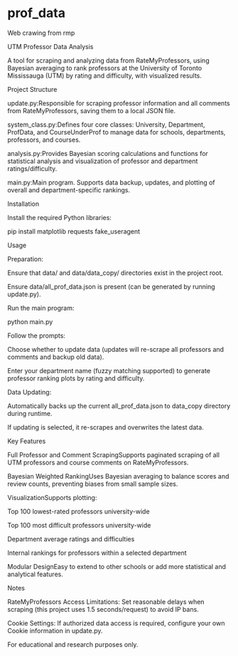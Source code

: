 # prof_data
Web crawing from rmp

UTM Professor Data Analysis

A tool for scraping and analyzing data from RateMyProfessors, using Bayesian averaging to rank professors at the University of Toronto Mississauga (UTM) by rating and difficulty, with visualized results.

Project Structure

update.py:Responsible for scraping professor information and all comments from RateMyProfessors, saving them to a local JSON file.

system_class.py:Defines four core classes: University, Department, ProfData, and CourseUnderProf to manage data for schools, departments, professors, and courses.

analysis.py:Provides Bayesian scoring calculations and functions for statistical analysis and visualization of professor and department ratings/difficulty.

main.py:Main program. Supports data backup, updates, and plotting of overall and department-specific rankings.

Installation

Install the required Python libraries:

pip install matplotlib requests fake_useragent

Usage

Preparation:

Ensure that data/ and data/data_copy/ directories exist in the project root.

Ensure data/all_prof_data.json is present (can be generated by running update.py).

Run the main program:

python main.py

Follow the prompts:

Choose whether to update data (updates will re-scrape all professors and comments and backup old data).

Enter your department name (fuzzy matching supported) to generate professor ranking plots by rating and difficulty.

Data Updating:

Automatically backs up the current all_prof_data.json to data_copy directory during runtime.

If updating is selected, it re-scrapes and overwrites the latest data.

Key Features

Full Professor and Comment ScrapingSupports paginated scraping of all UTM professors and course comments on RateMyProfessors.

Bayesian Weighted RankingUses Bayesian averaging to balance scores and review counts, preventing biases from small sample sizes.

VisualizationSupports plotting:

Top 100 lowest-rated professors university-wide

Top 100 most difficult professors university-wide

Department average ratings and difficulties

Internal rankings for professors within a selected department

Modular DesignEasy to extend to other schools or add more statistical and analytical features.

Notes

RateMyProfessors Access Limitations: Set reasonable delays when scraping (this project uses 1.5 seconds/request) to avoid IP bans.

Cookie Settings: If authorized data access is required, configure your own Cookie information in update.py.

For educational and research purposes only.
